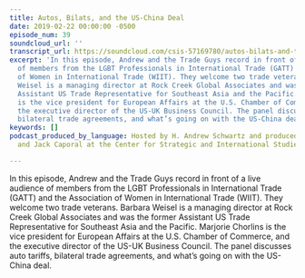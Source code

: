 ```yaml
---
title: Autos, Bilats, and the US-China Deal
date: 2019-02-22 00:00:00 -0500
episode_num: 39
soundcloud_url: ''
transcript_url: https://soundcloud.com/csis-57169780/autos-bilats-and-the-us-china-deal
excerpt: 'In this episode, Andrew and the Trade Guys record in front of a live audience
  of members from the LGBT Professionals in International Trade (GATT) and the Association
  of Women in International Trade (WIIT). They welcome two trade veterans. Barbara
  Weisel is a managing director at Rock Creek Global Associates and was the former
  Assistant US Trade Representative for Southeast Asia and the Pacific. Marjorie Chorlins
  is the vice president for European Affairs at the U.S. Chamber of Commerce, and
  the executive director of the US-UK Business Council. The panel discusses auto tariffs,
  bilateral trade agreements, and what’s going on with the US-China deal. '
keywords: []
podcast_produced_by_language: Hosted by H. Andrew Schwartz and produced by Yumi Araki
  and Jack Caporal at the Center for Strategic and International Studies in Washington.

---
```

In this episode, Andrew and the Trade Guys record in front of a live audience of members from the LGBT Professionals in International Trade (GATT) and the Association of Women in International Trade (WIIT). They welcome two trade veterans. Barbara Weisel is a managing director at Rock Creek Global Associates and was the former Assistant US Trade Representative for Southeast Asia and the Pacific. Marjorie Chorlins is the vice president for European Affairs at the U.S. Chamber of Commerce, and the executive director of the US-UK Business Council. The panel discusses auto tariffs, bilateral trade agreements, and what’s going on with the US-China deal.
